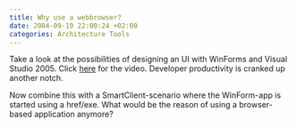 ```yaml
---
title: Why use a webbrowser?
date: 2004-09-10 22:00:24 +02:00
categories: Architecture Tools
---
```

<P>Take a look at the possibilities of designing an UI with WinForms and Visual Studio 2005. Click <A href="http://channel9.msdn.com/ShowPost.aspx?PostID=21657">here</A> for the video. Developer productivity is cranked up another notch.</P>
<P>Now combine this with a SmartClient-scenario where the WinForm-app is started using a href/exe. What would be the reason of using a browser-based application anymore?</P>
